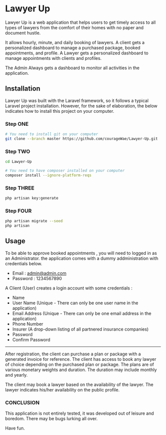 # Lawyer Up

Lawyer Up is a web application that helps users to get timely access to all types of lawyers from the comfort of their homes with no paper and document hustle.

It allows hourly, minute, and daily booking of lawyers.
A client gets a personalized dashboard to manage a purchased package, booked appointments, and profile. 
A Lawyer gets a personalized dashboard to manage appointments with clients and profiles.

The Admin Always gets a dashboard to monitor all activities in the application.

## Installation

Lawyer Up was built with the Laravel framework, so it follows a typical Laravel project installation. However, for the sake of elaboration, the below indicates how to install this project on your computer.


### Step ONE

```bash
# You need to install git on your computer
git clone --branch master https://github.com/courageWae/Lawyer-Up.git
```
### Step TWO

```bash
cd Lawyer-Up

# You need to have composer installed on your computer
composer install --ignore-platform-reqs
```
### Step THREE

```bash
php artisan key:generate
```
### Step FOUR

```bash
php artisan migrate --seed
php artisan 
```

## Usage
To be able to approve booked appointments , you will need to logged in as an Administrator. the application comes with a dummy addministration with credentials below.
* Email : admin@admin.com
* Password : 1234567890

A Client (User) creates a login account with some credentials : 
* Name
* User Name (Unique - There can only be one user name in the application)
* Email Address (Unique - There can only be one email address in the application)
* Phone Number
* Insurer (A drop-down listing of all partnered insurance companies)
* Password
* Confirm Password

***
After registration, the client can purchase a plan or package with a generated invoice for reference.
The client has access to book any lawyer of choice depending on the purchased plan or package.
The plans are of various monetary weights and duration. The duration may include monthly and yearly.

The client may book a lawyer based on the availability of the lawyer. The lawyer indicates his/her availability on the public profile.

### CONCLUSION
This application is not entirely tested, it was developed out of leisure and boredom. There may be bugs lurking all over.

Have fun.